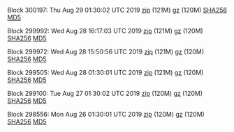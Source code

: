 Block 300197: Thu Aug 29 01:30:02 UTC 2019 [zip](https://files.01coin.io/mainnet/2019-08-29/bootstrap.dat.zip) (121M) [gz](https://files.01coin.io/mainnet/2019-08-29/bootstrap.dat.tar.gz) (120M) [SHA256](https://files.01coin.io/mainnet/2019-08-29/sha256.txt) [MD5](https://files.01coin.io/mainnet/2019-08-29/md5.txt)

Block 299992: Wed Aug 28 16:17:03 UTC 2019 [zip](https://files.01coin.io/mainnet/2019-08-28/bootstrap.dat.zip) (121M) [gz](https://files.01coin.io/mainnet/2019-08-28/bootstrap.dat.tar.gz) (120M) [SHA256](https://files.01coin.io/mainnet/2019-08-28/sha256.txt) [MD5](https://files.01coin.io/mainnet/2019-08-28/md5.txt)

Block 299972: Wed Aug 28 15:50:56 UTC 2019 [zip](https://files.01coin.io/mainnet/2019-08-28/bootstrap.dat.zip) (121M) [gz](https://files.01coin.io/mainnet/2019-08-28/bootstrap.dat.tar.gz) (120M) [SHA256](https://files.01coin.io/mainnet/2019-08-28/sha256.txt) [MD5](https://files.01coin.io/mainnet/2019-08-28/md5.txt)

Block 299505: Wed Aug 28 01:30:01 UTC 2019 [zip](https://files.01coin.io/mainnet/2019-08-28/bootstrap.dat.zip) (121M) [gz](https://files.01coin.io/mainnet/2019-08-28/bootstrap.dat.tar.gz) (120M) [SHA256](https://files.01coin.io/mainnet/2019-08-28/sha256.txt) [MD5](https://files.01coin.io/mainnet/2019-08-28/md5.txt)

Block 299100: Tue Aug 27 01:30:02 UTC 2019 [zip](https://files.01coin.io/mainnet/2019-08-27/bootstrap.dat.zip) (120M) [gz](https://files.01coin.io/mainnet/2019-08-27/bootstrap.dat.tar.gz) (120M) [SHA256](https://files.01coin.io/mainnet/2019-08-27/sha256.txt) [MD5](https://files.01coin.io/mainnet/2019-08-27/md5.txt)

Block 298556: Mon Aug 26 01:30:01 UTC 2019 [zip](https://files.01coin.io/mainnet/2019-08-26/bootstrap.dat.zip) (120M) [gz](https://files.01coin.io/mainnet/2019-08-26/bootstrap.dat.tar.gz) (120M) [SHA256](https://files.01coin.io/mainnet/2019-08-26/sha256.txt) [MD5](https://files.01coin.io/mainnet/2019-08-26/md5.txt)
